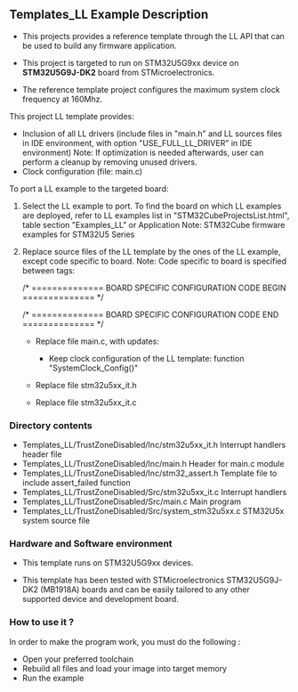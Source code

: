 ## <b>Templates_LL Example Description</b>

- This projects provides a reference template through the LL API that can be used to build any firmware application.

- This project is targeted to run on STM32U5G9xx device on **STM32U5G9J-DK2** board from STMicroelectronics.

- The reference template project configures the maximum system clock frequency at 160Mhz.

This project LL template provides:

 - Inclusion of all LL drivers (include files in "main.h" and LL sources files
   in IDE environment, with option "USE_FULL_LL_DRIVER" in IDE environment)
   Note: If optimization is needed afterwards, user can perform a cleanup by
   removing unused drivers.
 - Clock configuration (file: main.c)
 
To port a LL example to the targeted board:

1. Select the LL example to port.
   To find the board on which LL examples are deployed, refer to LL examples list
   in "STM32CubeProjectsList.html", table section "Examples_LL"
   or Application Note: STM32Cube firmware examples for STM32U5 Series

2. Replace source files of the LL template by the ones of the LL example, except
   code specific to board.
   Note: Code specific to board is specified between tags:
   
   /* ==============   BOARD SPECIFIC CONFIGURATION CODE BEGIN    ============== */
   
   /* ==============   BOARD SPECIFIC CONFIGURATION CODE END      ============== */

   - Replace file main.c, with updates:
     - Keep clock configuration of the LL template: function "SystemClock_Config()"

   - Replace file stm32u5xx_it.h
   - Replace file stm32u5xx_it.c

### <b>Directory contents</b>

  - Templates_LL/TrustZoneDisabled/Inc/stm32u5xx_it.h          Interrupt handlers header file
  - Templates_LL/TrustZoneDisabled/Inc/main.h                  Header for main.c module
  - Templates_LL/TrustZoneDisabled/Inc/stm32_assert.h          Template file to include assert_failed function
  - Templates_LL/TrustZoneDisabled/Src/stm32u5xx_it.c          Interrupt handlers
  - Templates_LL/TrustZoneDisabled/Src/main.c                  Main program
  - Templates_LL/TrustZoneDisabled/Src/system_stm32u5xx.c      STM32U5x system source file

### <b>Hardware and Software environment</b>

  - This template runs on STM32U5G9xx devices.

  - This template has been tested with STMicroelectronics STM32U5G9J-DK2 (MB1918A)
    boards and can be easily tailored to any other supported device
    and development board.

### <b>How to use it ?</b>

In order to make the program work, you must do the following :

 - Open your preferred toolchain
 - Rebuild all files and load your image into target memory
 - Run the example

